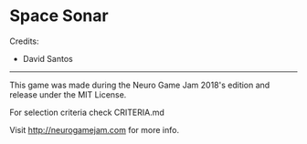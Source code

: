 # Space Sonar

Credits:

- David Santos

---

This game was made during the Neuro Game Jam 2018's edition and release under the MIT License.

For selection criteria check CRITERIA.md


Visit http://neurogamejam.com for more info.
